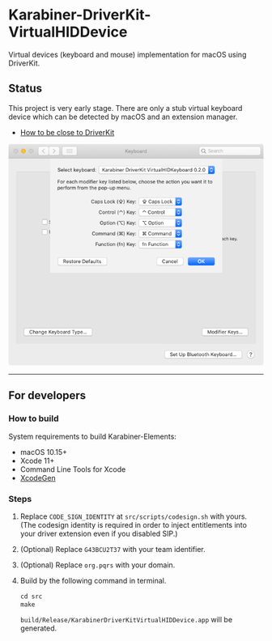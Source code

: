 # Karabiner-DriverKit-VirtualHIDDevice

Virtual devices (keyboard and mouse) implementation for macOS using DriverKit.

## Status

This project is very early stage.
There are only a stub virtual keyboard device which can be detected by macOS and an extension manager.

-   [How to be close to DriverKit](DEVELOPMENT.md)

![System Preferences](docs/images/system-preferences.png)

---

## For developers

### How to build

System requirements to build Karabiner-Elements:

-   macOS 10.15+
-   Xcode 11+
-   Command Line Tools for Xcode
-   [XcodeGen](https://github.com/yonaskolb/XcodeGen)

### Steps

1.  Replace `CODE_SIGN_IDENTITY` at `src/scripts/codesign.sh` with yours.
    (The codesign identity is required in order to inject entitlements into your driver extension even if you disabled SIP.)
2.  (Optional) Replace `G43BCU2T37` with your team identifier.
3.  (Optional) Replace `org.pqrs` with your domain.
4.  Build by the following command in terminal.

    ```shell
    cd src
    make
    ```

    `build/Release/KarabinerDriverKitVirtualHIDDevice.app` will be generated.
